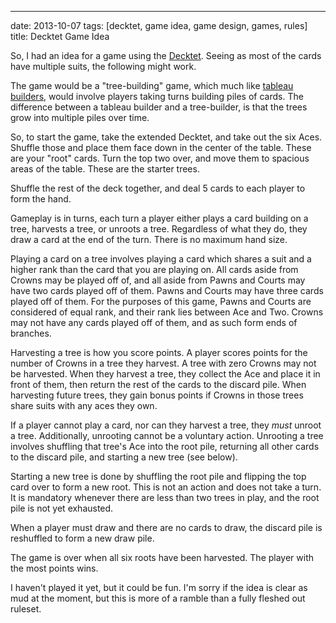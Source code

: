 ---
date: 2013-10-07
tags: [decktet, game idea, game design, games, rules]
title: Decktet Game Idea

So, I had an idea for a game using the [Decktet](http://www.decktet.com/).  Seeing as most of the cards have multiple suits, the following might work.

The game would be a "tree-building" game, which much like [tableau builders](http://trollitc.com/tag/tableau-building/), would involve players taking turns building piles of cards.  The difference between a tableau builder and a tree-builder, is that the trees grow into multiple piles over time.

So, to start the game, take the extended Decktet, and take out the six Aces.  Shuffle those and place them face down in the center of the table.  These are your "root" cards.  Turn the top two over, and move them to spacious areas of the table.  These are the starter trees.

Shuffle the rest of the deck together, and deal 5 cards to each player to form the hand.

Gameplay is in turns, each turn a player either plays a card building on a tree, harvests a tree, or unroots a tree.  Regardless of what they do, they draw a card at the end of the turn.  There is no maximum hand size.

Playing a card on a tree involves playing a card which shares a suit and a higher rank than the card that you are playing on.  All cards aside from Crowns may be played off of, and all aside from Pawns and Courts may have two cards played off of them.  Pawns and Courts may have three cards played off of them.  For the purposes of this game, Pawns and Courts are considered of equal rank, and their rank lies between Ace and Two.   Crowns may not have any cards played off of them, and as such form ends of branches.

Harvesting a tree is how you score points.  A player scores points for the number of Crowns in a tree they harvest.  A tree with zero Crowns may not be harvested.  When they harvest a tree, they collect the Ace and place it in front of them, then return the rest of the cards to the discard pile.  When harvesting future trees, they gain bonus points if Crowns in those trees share suits with any aces they own.

If a player cannot play a card, nor can they harvest a tree, they *must* unroot a tree.  Additionally, unrooting cannot be a voluntary action.  Unrooting a tree involves shuffling that tree's Ace into the root pile, returning all other cards to the discard pile, and starting a new tree (see below).

Starting a new tree is done by shuffling the root pile and flipping the top card over to form a new root.  This is not an action and does not take a turn.  It is mandatory whenever there are less than two trees in play, and the root pile is not yet exhausted.

When a player must draw and there are no cards to draw, the discard pile is reshuffled to form a new draw pile.

The game is over when all six roots have been harvested.  The player with the most points wins.

I haven't played it yet, but it could be fun.  I'm sorry if the idea is clear as mud at the moment, but this is more of a ramble than a fully fleshed out ruleset.
